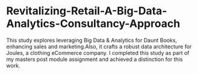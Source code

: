 # Revitalizing-Retail-A-Big-Data-Analytics-Consultancy-Approach
This study explores leveraging Big Data &amp; Analytics for Daunt Books, enhancing sales and marketing.Also, it crafts a robust data architecture for Joules, a clothing eCommerce company. I completed this study as part of my masters post module assignment and achieved a distinction for this work.
